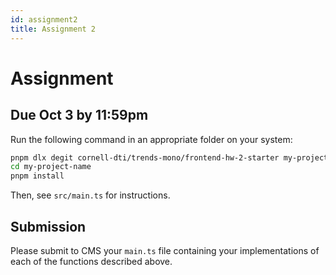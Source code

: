 ```yaml
---
id: assignment2
title: Assignment 2
---
```


# Assignment

## Due Oct 3 by 11:59pm

Run the following command in an appropriate folder on your system:

```bash
pnpm dlx degit cornell-dti/trends-mono/frontend-hw-2-starter my-project-name
cd my-project-name
pnpm install
```

Then, see `src/main.ts` for instructions.

## Submission

Please submit to CMS your `main.ts` file containing your implementations of
each of the functions described above.
